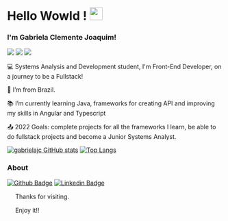 # Hello Wowld ! <img src=https://github.com/TheDudeThatCode/TheDudeThatCode/blob/master/Assets/Earth.gif width="30">


### I'm Gabriela Clemente Joaquim!
<img src= "https://img.shields.io/badge/Angular-DD0031?style=for-the-badge&logo=angular&logoColor=white"> <img src= "https://img.shields.io/badge/TypeScript-007ACC?style=for-the-badge&logo=typescript&logoColor=white"> <img src= "https://img.shields.io/badge/CSS3-1572B6?style=for-the-badge&logo=css3&logoColor=white">

:computer: Systems Analysis and Development student, I'm Front-End Developer, on a journey to be a Fullstack!

:house_with_garden: I’m from Brazil.

:books: I’m currently learning Java, frameworks for creating API and improving my skills in Angular and Typescript

:outbox_tray: 2022 Goals: complete projects for all the frameworks I learn, be able to do fullstack projects and become a Junior Systems Analyst.

[![gabrielajc GitHub stats](https://github-readme-stats.vercel.app/api?username=gabrielajc&show_icons=true&theme=midnight-purple&hide=contribs,issues)](https://github.com/gabrielajc/github-readme-stats) [![Top Langs](https://github-readme-stats.vercel.app/api/top-langs/?username=gabrielajc&layout=compact&theme=midnight-purple&hide=html)](https://github.com/gabrielajc/github-readme-stats)

### About
[![Github Badge](https://img.shields.io/badge/-Github-000?style=flat-square&logo=Github&logoColor=white&link=https://github.com/gabrielajc/)](https://github.com/gabrielajc/) [![Linkedin Badge](https://img.shields.io/badge/-LinkedIn-blue?style=flat-square&logo=Linkedin&logoColor=white&link=https://www.linkedin.com/in/gabeclemente/)](https://www.linkedin.com/in/gabeclemente/)

<img src=https://github.com/TheDudeThatCode/TheDudeThatCode/blob/master/Assets/powerup.gif width="15"> Thanks for visiting.

<img src=https://github.com/TheDudeThatCode/TheDudeThatCode/blob/master/Assets/Hi.gif width="15"> Enjoy it!!
